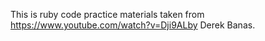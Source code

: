 This is ruby code practice materials taken from https://www.youtube.com/watch?v=Dji9ALby Derek Banas.

